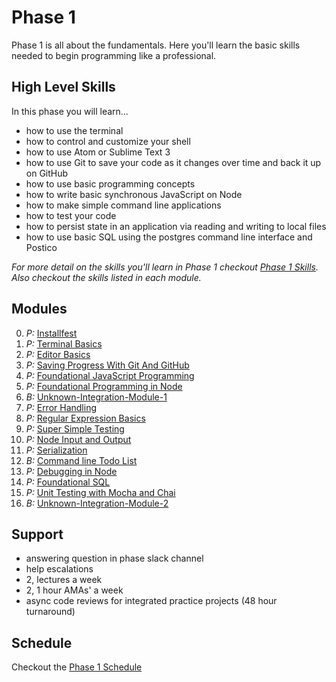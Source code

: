 # Phase 1

Phase 1 is all about the fundamentals. Here you'll learn the basic skills needed
to begin programming like a professional.


## High Level Skills

In this phase you will learn…

- how to use the terminal
- how to control and customize your shell
- how to use Atom or Sublime Text 3
- how to use Git to save your code as it changes over time and back it up on GitHub
- how to use basic programming concepts
- how to write basic synchronous JavaScript on Node
- how to make simple command line applications
- how to test your code
- how to persist state in an application via reading and writing to local files
- how to use basic SQL using the postgres command line interface and Postico

_For more detail on the skills you'll learn in Phase 1 checkout
[Phase 1 Skills](./skills.md). Also checkout the skills listed in each module._


## Modules

0. _P:_ [Installfest](../../modules/Installfest)
0. _P:_ [Terminal Basics](../../modules/Terminal-Basics)
0. _P:_ [Editor Basics](../../modules/Editor-Basics)
0. _P:_ [Saving Progress With Git And GitHub](../../modules/Saving-Progress-With-Git-And-GitHub)
0. _P:_ [Foundational JavaScript Programming](../../modules/Foundational-JavaScript-Programing)
0. _P:_ [Foundational Programming in Node](../../modules/Foundational-Programing-in-Node)
0. _B:_ [Unknown-Integration-Module-1](../../modules/Unknown-Integration-Module-1)
0. _P:_ [Error Handling](../../modules/Error-Handling)
0. _P:_ [Regular Expression Basics](../../modules/Regular-Expression-Basics)
0. _P:_ [Super Simple Testing](../../modules/Super-Simple-Testing)
0. _P:_ [Node Input and Output](../../modules/Node-Input-and-Output)
0. _P:_ [Serialization](../../modules/Serialization)
0. _B:_ [Command line Todo List](../../modules/Command-Line-Todo-List)
0. _P:_ [Debugging in Node](../../modules/Debugging-in-Node)
0. _P:_ [Foundational SQL](../../modules/Foundational-SQL)
0. _P:_ [Unit Testing with Mocha and Chai](../../modules/Unit-Testing-With-Mocha-And-Chai)
0. _B:_ [Unknown-Integration-Module-2](../../modules/Unknown-Integration-Module-2)

## Support

- answering question in phase slack channel
- help escalations
- 2, lectures a week
- 2, 1 hour AMAs' a week
- async code reviews for integrated practice projects (48 hour turnaround)


## Schedule

Checkout the [Phase 1 Schedule](./schedule.md)
